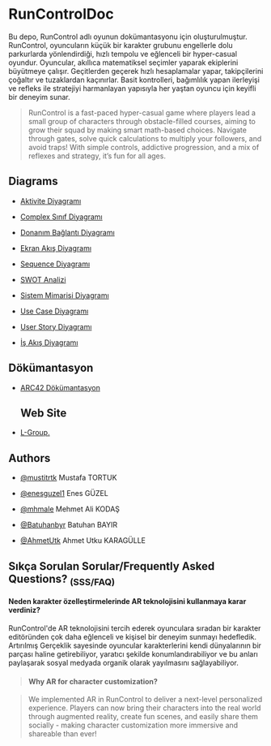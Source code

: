 # RunControlDoc 
Bu depo, RunControl adlı oyunun dokümantasyonu için oluşturulmuştur. RunControl, oyuncuların küçük bir karakter grubunu engellerle dolu parkurlarda yönlendirdiği, hızlı tempolu ve eğlenceli bir hyper-casual oyundur. Oyuncular, akıllıca matematiksel seçimler yaparak ekiplerini büyütmeye çalışır. Geçitlerden geçerek hızlı hesaplamalar yapar, takipçilerini çoğaltır ve tuzaklardan kaçınırlar. Basit kontrolleri, bağımlılık yapan ilerleyişi ve refleks ile stratejiyi harmanlayan yapısıyla her yaştan oyuncu için keyifli bir deneyim sunar.


> RunControl is a fast-paced hyper-casual game where players lead a small group of characters through obstacle-filled courses, aiming to grow their squad by making smart math-based choices. Navigate through gates, solve quick calculations to multiply your followers, and avoid traps! With simple controls, addictive progression, and a mix of reflexes and strategy, it’s fun for all ages.

## Diagrams

- [Aktivite Diyagramı](https://www.plantuml.com/plantuml/png/ZLMnRjj84EttAmQu8dPxLnn05ObaqJOWv7o870EkWh4ubWVSNHBBfG8cI9q_IAlIRTXSfMvN_tLOag999qei5GAuRz-yUJDyUbDODBPK4jwL-YpJrcJompIrl65BSwvmRL3nXvi_XR1i9GrWS5ML6gQfh_TRE41zBOgKTOu65TpXAbsRhDJ9MIOp0t_4SJoRdmqGk6egLV1P0CoUmy__3jzmafc4JFVqh-OZ0CupRVz1HJ0rZ59y4Q9fHeYeKJR3_LQYzRLCV3qHEhC4XjSFDeBtrRgKg13GFVfQ-jh0Xe1b2WK-Q8BAxL99ceqGV0yd_hjCU-X-2yhNhq_1Ff26atX3zbG0HB7VicK5IzfmHGLhXjk6PY985WGdbrZvsfmAqWdV2n5DDS9RqcvNkHrSkFyAIsOYXA6Sq0R6HIabQb-lV0qNR7Y_3QGpQZW1140Gzw_4wXN138ksqv-g0-XfmoTgHS8D6PPa0kqbVlAraJWvGAwC3UE4ArdkjxOq_S423QQMJBW8onm_QeXjVxfCCmDBBYofGBlqzVs8j_lv-C2IuAJJCQSDAeWJhZ83gdnz2bmCnRU2gbAlok14mesz_lj-srenecvjcMTfgHN2LAvzBL4VTwQZlqH3ALbOPAgqPHY8JiWyiNTZw_7d_8bJkAG2yx1A4esljQ_X5lEdIv7xYYOFIwCG5krxutOjPYGtrckI43nnZ_sDus8FCu05LdU-_i6AbZHiM8zqtsJYTg3SxYXjPt97EXcTt1d2TF2ajUE8EQ7u1Rb7jarBP5EMjD-oEjxHMxIaq79Qa7nojNfkA41qZIddxf5X6OwBrlKBjzChaaCFVgBfEiibQhnZoUR5ojotnEt2rDhK66a9srw-i7YtwzUeKBra8JjyYB6mMyLu8kDv3AT1EcdUhaFrK7imrbyKZMv9Sq8QvgG9ujI4z6dTxTAfgp3Ai_xsGUclRWvjYPQPDfXo5vaLzI6a9uFCwhDYX8ORD5qhmwm8qfhLhz18DA_mjy4OTT0sYmktqyCuVc9qNttT_DUzX3FuNS82S-oIiR1PBWxzZ_iQndnV96ozmkHPVwAX4Mz89wMI_mC0 "RunControl_AktiviteDiyagrami_V2")


- [Complex Sınıf Diyagramı](https://www.plantuml.com/plantuml/png/ZLTBZziu4hxhLnJIX_LCna7sSTd0snYrhKuBViAo0_Gi5WRRBhjhHP46HNgXJdAUVp4vvjgvx6blxVol1KczxCuyRC0Iguhr-AgABF-OQwQqoJZCZUXBePNagvcIMymBAP0d96Wxe8Bj5CieqAGvjaHXAKWNa1o_YEENBLI2noz1aASazaon3Du707tEyloAhTETaaPi-f9B1HVNVxVVcYtL1bN9-glx102XKl8_9V5lxXC0JAJ6vzgkhw_x_OhRLdPz7OQlNmSVW-1F5nSNyFHpD3m-pWVH49BZOxA8ngDe3XSN5y7Q-W7JmeXRAL3JcdA2NYyXiUEefRYyTD6yppNJjFu8Byz4fqfW6e2d3umocO4n7jP6kuNbaD0bAS435HYB3QOvMTP1qWOITY_mrgGSExbM97QGMqgueUzg6QlT38pQ6DMvavB3nhqx0JoWqD3O7-2ESktqksH5ZkzjBrZ6Cix4nhAxNVlZz5-nd3FT-Qucn1mLnmmB6h9YWvRrCIZHygfQ85Y4NdhgErIKqp__1GkJUGf7rR1FW6WGy0eT11OjSWWrqS-Kp75Z578lEUKcrqPr_2eic29W1LFDZhQPWXQOqGD77vuBsdDcJEMe86yjMb6cKlrcJRZ4BkIUiypALfH8t9eqnxHDy-xqcTepqKITIXLL8UyD4utxNf8IsfBYhDCmsifDdPagghKKkOQoYAB9wdOvJABXAXbEvwjm4juimdaC_u0NMEGlwjwOtYud_MNL5yV7ixPOcw7lV0EztbWAUONtx43Ig0g68LCirQXi7hXDHVbYUGl5HBwLAeCHRNmXB5XA-pNTi8DvC72oikmjbqp33LEOehwXXwPFIbgaE-zmhQNw2nIoXTcrL1cpPzYos1dEElLwGNi2JViMYdd1NE8wiNi8TaUS561Ui0RD4UMwL_ft2IpLj2rNlgIxTQeeprY5KhjHAcIWrmllSgtOMbVd2IlN7qkNMWrOHPip5VAEnoEZLBVhUyfReg4W7-cq44nNXuX6JId7WjPKntJXHBLKmCeNIwpSZDqXbxjjYe3QooOebqZezQfTLHbuHnEMaiXOmiJ92UU8PGBfbkszz_A0Ij46uHI2sbG9zpUCsPQf4poJ3sIVfZReDaQwqvJVFMvm-pj6wtQ0IPHCeb4qF-c6IEoGstDWhMYlsHt7wTs_iKxfIyTtnRQWlJlozeeqmbkfZD2juevqIWFSeN88XMP3iizfxqefOmcsaBEYPJtNnLI6KgFq5jUalGjZfZ5Zcj8uvvWHk4U5rrjKc79AME7qpvZIjEQO5Bd63A8jflhalbcRmbW5dRDZGBgbSu24HhLbQuJJHdhVPCArsQzhA1FTtjphdIYhu6tJsYZRq1oQtmZAdyxCnKP_s2TN1-zSzc_3MJoofwOj0nGcQzsppgrnD5a6uAfc5VVZ062md0-My-LeKDEluiN2SfBeNNmRhHRXE1oFmiaWjiQSqgPqhCvm4g-ce-Ku0BY9VreDbibolknRTOjm6C_wyIg9HzPOjVqyxLR9OZeRXUFGZbhnC9pxjt0-SozNqz4ughS_GzRkzvV6VB68vpwkolPqi1nPNzv6_RWVhtwAvpSrQCV7qV7nwo_3usCrNvsDIo_-_0A-xtRTytoC-4tPayluNBBRlMpdvGsaXdCcZbzK43mRLXgrhrvzNtdXnvRdmbQpx_it8Bdv-aaRPTItvNmV_hxSIR6VY0TdDTb6mD-VloRmsiLIdfVdKjPeV6PLswLwBldX4auk-I1eBh4FtMxfnYcjCbjJswYXJecZ81K47g0gMIspRu2-VhANJ2DnNj8dEVMwdRFdXt5m4kSV47drwiCPEa4Wf4QB4CZj-Ly3szE54NR-DXbazcB3d0H1yVHVAwH-2C3Fxx33fyy-BijFo_zFQ6_FWvrzCrGfFX3SipixQt_zb27axFZ9vWN51gmNfI-ATlVQUlEiPm0cc0k4Upj0sREknCcc8W0ueAACKpdYGl7qlzHEzTu1xSVY33tycRlr2xP_Rf_ZLbTWD7cpXm2f3PNRyGUuzpSyREcX72Ay8LiWJvzha38B23rzHaLjKp-Ys9YC_ny0 "RunControl_ProfesyonelSinifDiyagrami")

- [Donanım Bağlantı Diyagramı](https://www.plantuml.com/plantuml/png/RPLBQoD74CVl_IcAoSKM61jCV30Xh6mzl0XdXQLDC2oOqan9RgOVeXzoni5V8rSTSrrTzkIRnjyhTC_3ihJe8dNzklfVrVykVR8EZVDIm9rNrreveyL3JojKvKPUORaMg5ovwV425mPbkM6EEq4xD3GqlEEmmpERSxL4WnB-OG0PpT4BDz3A_O6Ie6iu2WQ0nkYdQosqWL_EpixFBox2OkgqkS8qNnZjLLQ71x-63mD8jLngHSeT8FsBmVbW48v3XpEqT9XaqB_eXpCCfGxLGlm4EGiVzi9Or059f_Eby2hrdKu2QC5RCk-X--qFHOwdl8vY9hbYh4tVR8VoktKaKsuRCXMSb8lTQIiAz5V5NG5VYuKNAD6Mc-RSk1xmlGr3RZ8E4nxoDycvMdftY0xuCy_XLZjjcdAMZuNbgJrak-KQskfQrOhSapOv0tXXkssClI130luammMPcXSwHH6kur3vM611PcneRYibuTi-DC8YeumBoT_M41efq4JQuefibF6or-w9LpxrC4M3Sz6spv9PaQdCMBiZm45j-ALQC9ljtqXt_1c6wEW9Y-QMb_omdX6NWkVGq-NQnBkhKEyUzybmA4n8vKOh_eosqCfN8WkL_hIc6pGy3NlCYjltxjBVZen2SUYYxRyPITfpnH8BISeTrATGy6SO2tHpRMJZ35Ge2bTvumD_Hxb02TrotJODCniqi_0uuEJazyg0S0b9J-TUIJmT2LmLT7ghlQLlAdfMaE49gyYmfxPYs7M3Xd9oqKoM9wm91QosO4pkZPSmtBwgb8GWILLALhsLc3EOAg2nvz5DBjc9Hnk5U7oa8Lvk4bRj2l6A3F7SIqnOnN-8t6zVyt1smbWZxRS019DSGdBNdqnF_wBPHASvkM_gQBXzNP4I76wcq_7aE64131koMIkq_Fws5YIhSh8PxEIRQBFmCD7AR_yJQ89S5gVEVexwySgF3MajKtKvkAgl72rCj65uNQn5FfGv9CDdN6JSyA0hOQosqwwusdPV51P1M6kXNIPCGdJSEfv3DoytR-k8PdjjhLtMs_vGY-shtRw6_cf7OFZYqO6UjqEk6O4ZB1JciIUNdGu3E87QVU6eVcvGnSLTAyBH-FeuhWvHqX8pE1ffPRMe5hkv3PxIafmXEBhLCowE6QaCWfHQaA1vr1CdnuUH0lUuB3VsNS-06ugZvuvGE2u9UbSnCCMPq9UGUo5GyPG_hAenodUZbbQye0VUzcyVM0WzG_5WSsq4cdsTC-sSba5fSyDHRtNzz3vS6h7LFr4tirL_j0x3gBip5KwWkrp2n6b3fs6QLr_XStTS5OifpRJEOT8RxMZvH2hpKlmF "RunControl_DonanımBağlantıDiyagramı")

- [Ekran Akış Diyagramı](https://www.plantuml.com/plantuml/png/VPCnRzim48Lt_ef3EZGT3AG5KgCUWjX9dALkWcWAKA2uM5U747aqZfGBfUXlyTZPIwPiblzNGScofJWej0ZazuwFxqddFg24t1guo_d2SH1dVbnbWZpCjB_K1Su4hLP11qCj1Ye6XbcvsYoXuSgLKZxJF4T12xyLG4e_CJTXx3XyGqim58r60Gn5tAyBPvp0kvEJqzD-Nm6CS9hDnEMSRdV6b_5H07Sq3SWpGmV8rScuFnvs42SfoMvs_yldaGA83XBzHF3na_gZb3Gq72LpW_uHagaGyNS-Jl2HQG3ryeSZG0--Uc-BXemm8Lw_x0KJr3mXpck9HSsMEE-82XI3KWjzfRrryto-FOH2q3pp7M-qq0L1Gkk_sjQPbwlzaLzfGIOXGzDGpp1nmLSBxJ4tHSvGQRpUgw_Hqgt1efREqDBSO76W6-aGTDTgPDs2v0sh8zmiKIgJxRlbqodvpjNkYNLA39V4r8M5WdHiJB1SuXE-6ldevagzttw8ivZGPcb8jAhRWbxlRDS23E0cE8j1PmqAnod5owiT4mLD2J20fgs7F3ZEkrWhPnX03F5DB7g4-6LK_Xj4jTKHQwA70MnJz5NX6dfd43jGQeSqV8m_ccI430MpG0BhPvEkNxhiDldzw80MhK5Euy-wcnJHAdSOGDDCIaogNdpRPR457t2pD1ZAbIbNebHpv65GYMF1J8Elz1smrLJrUnG4wVgPbTeryegw9j5DebNE_zbNvyHfRiq_ "RunControl_EkranAkisDiyagrami")

- [Sequence Diyagramı](https://www.plantuml.com/plantuml/png/VLHDR-Cs4BtpLmpIIsiWQB0fKi0eWdMKn6l4sXZnUe7j1ugnDT4IeaXtIBbLYZtlF-WrnxtMbvvoi_E_2bAABTbkPS0IPzwRDpCSyhLroAx85TmLEZBQiL6_ZkctWlICBYMcZBbmqYbg0634vfviQJGf6A-NZ0fpX4jP1lnwAOJDf9uZOmv_2e0HifCpEKVjBd2MfMmAdKH66OQlhh_tlnsGuOIu1fo6Hm3qPixm7l_gxFhq-dhZRZ9FJavFpywyYzdyNXk_2uy06Cfx6afD-nc5Hm2yDUwmDuh49o7G2yBHRLdeMN44Q66ai2GMysqbS3GPG8mQK-80cGpQxZxcrFJtuxP_eEU56vVMKHxyOTs6LAhrtgWwpYZQ0NqihPpPAvrAJHMYihHXGrgGQkOptCbdF3DCZNp2kWtf9Sq0lSGAWOKpkiYdn73qm_JyfvEJNuw4g1A7u_EggYvScgpGENvxet1H4lGb9z9AtsYvG4TryU7ViqPH5zuWKqOEBgHAfPNmzNlos_Bgcorh50anYWAXAddB6XjE2uKDRDsK-Wt7jKoVLb-8bOIHUP1-yaL2UwHQPHXtuSQN2_tLavwHKfHJiunXB8Rn9lILJabvWj--rLCpy30M0fMh8HzCPb400EnKyu7qDZ6ObA4aZzlBC91tIhlLM0R7WOgykQ7OZxjmWS-FoEkbMYzVsjZMwiTXtOyz8un75sAoU4ymAb2lbt2LAMfpgYdofl0LSlDYxynSOHvukobkAGrZFnQaBDKDUu-yatnbNtr6dg-NpuyvslNoVxAl1imYDvjQkIQ3BaIeTxQu5Meo2El9O5FEeLRNg8gg7FGqmWqoPeuOLd-fPFLKsghGjhg_EMuNn72LiM_h1h8R-YM9StyMkt17cUzfV_MFTSGobx3-sphQf_kJ-sBi9TN0UE4wm3lCCLUeauPqewuc-r0B3hU1T79eJtNoShXy0fjH_u_pDHc8Md4ptssbrk6DcglgXcdULzQPkH3QE0AMwKS7vdvxyZgTQ_aWCuYDCrnqEZ_hOxYJgKoc9YbVNK9MAENtXhqZCaf9Aus671tBFy3CdSpb0m4bKkNo-R6IKNGVLEgpq-cCCyCmblxEbPL6PFAfWTKNvBaFxqq_OeuQfaONjl3heKo8mU5K6Li0QKSfe-zQKQaOFpfX8DuWovc4CV52MaNSzVI9bgxqVh_e9R6P-ey16pqs1Sz8YDUaao9N_m80 "RunControl_SequenceDiagram")
  
- [SWOT Analizi](https://www.plantuml.com/plantuml/png/RPJDRjj64CVlV8g14Y2D0WUsv0H9q0QXPIbs_Q508Ygu7mZ6vaWUx78fx2uRo7NFUOESWkgOQtZneT2Dr8lqIOfTKYw5L3v9E__vUtxpySPOr3PB98morKkLrQbyFvuCe_UXGhamR0BBLbBZ6Tmpk6U-uI0mWjKSDIRmHm0GqnGpQGUfikUO48IQKGO0vXhZz0Eh6KnH6We03l1Ap7IQgRYNobJ3Wy5BznS0X5gd7-eVk_uJ_1a4cguigfaaQBNRRulFnSVJuZDS59_EJ_kZTXk-6rjDQcQlpUCMFEYzw3_llVJ_qXNgs6d6U-tsh-e03Ll01E4IosMP9xBCPPaBME0S5QIBJ4520XMNIsu16XZlDPDqN98pj9IWPM58Gd5NBacIbWHKBjdo5SEYk5ELkDCKTvtui5YjbyLAW65ZAO4PQHA65IUIT6tPRQhsdUgep6zacNitJIhnPffDBTZ_1j7FuSNneCbdGYWK6KCUq63GEppiR06QU43ZCbTbhfsNXr5yeVMIhMHvJsJI93BnHCglnHVIBA1OQRASi685beH6dsc1yp8tPLx9cqmctGge5WYNB5cnzaRWc8Y6PnF9n2CvInLPla6pI1K8dzzAr1kNRv4CZaVZC3eDFOxXV9vgcocsN14vE3Zi3mwsY0mzaRxlQW9fZE8Uonnld1LS5gj5iKgeRiImYMReqGn59Y4kxXJv1gkOu7VMAAiK4XEib4qgmueAAwxSIAJLj32aCbilRQOtiYQNeUToGPeac7cgJAfb9W2LnFKomV_W3B-54_MF3iklKJqiqRKcjFMa35xszhUuH9xBY0HUaYs-C5mlvgHthj1acxgyJTIa4NLgaSG44fIy8Ek1i0BKDi7DV4HD4f4dyKwYdQOw0PIpLBDD46AtREkbcn5nlpXHaqRaQPoaymLM53KRKSVv-X_1E1g5KV_7yki978JbNwVXUNHy6ew2yHxi_7BDSKpgjvtNCEp2AsYT-RCWO4QArqj9Dg5MCEviH-wvoCt4r4FI2YR_cs_JNecw5KpsjqFsNSZulecj8DhECVPE0zHk9br_RPdhCh_oD-A6f6JH2WALMWBDisiBwRGwPUtsYMRhLlMpiSLAoM8bNhNR0S0ETC6eHp5jhWnBSZkf9Gl__7pt2SGeMDH0ZTjsmm6f69nJxITfwksYokwTem0_aRjM6wEtjJ4yszrziZq-4fL9KFcmthlZL_1mzsbdT-VXxjCNpnfEacRkosLgRPe4jzy_w7S7dS7XQsYtm_FmA0f7K7myFWb7nsVLnjy6j_3Ffx_X_dZ34nYwAdw02rSg2pV9qs9ru-x99dhJIaF25dUwM2qa0Q-NbvwA6poObhasQClyNbGFUJftbx0wK1c8chex1371hQkbAY88tf2AiqJ-2m00 "RunControl_SWOT_Analysis")
  
- [Sistem Mimarisi Diyagramı](https://www.plantuml.com/plantuml/png/VLPDRnit4BtpLmoKGu4510H8auEH6f4jonOSMO9b5tMAm1XhnnAxN58OSjrAHS_v1paLrT7NwkAJRYlzhvPShQmlMxgHZpEFR-ODzvDro2vB5Lnc-jXenqRTTaVMKNfRuzv0EkgvZEcsFNGobMEAXPDEqHeSkjB3eILJP6abr2Ns6TFvL0YRI3r4nXIqYSdI47vykxR8g1E_-7vzqGumDhzBtOTxL9RMTbAZJM_09gMThPv2Qnj6ksEZ3CERT-4dn11x2VO9Ab6KVwD4Sap9ah0YZg8Al6cyzt_uKm00_DeUPVecVzBaP4zQ-HK-VknAtLVaZ3uyB31TUf0ZkibdYQAHx0LGBOwPhCKxHRR4NP3LT8OFsJZpaFRTRzHp7MEKrFtdM7OhNQFLhXyUYhyso7jQqA84jPnFPE1zyg7nhj4eUPzAZcLniH2bgOUPAmfPfZetYqdMoywBiddGyG0PUuvuMKf5N8AlC973_54koQNoQrWlDazqdrIPh5XgeQCKdKnQnXaEz-tsM0wTLwIuUHdwR3uTjqmixsM2Bd_YVBOUkzPSrsCfqdpAcF_DOJKGDsmo9pMLCM-CEifKYdxp0XzQP0Ux6hB3zBduAnKR9nzA5Jl8ISRhcJh7fsMEXXolNw_UlkgMMoVtbBYjElxS-EMKSJWeCLymHLtFdtG_dzby5XGQO1matoHQOnpbi_6IQi7JitpckKHiPRm-lMwMsKw9yqTAGb8rdrutopgHpcURfJkIAfOilIO-oXNzuRn-7JOxpBh43zAkdFFMgxVYf579SUXWoNI7TbMSeqnbxXn7ywaBaYeSDV2kt6tMEjltqDADEXdt1cZNh799YS9qhSS3hXRRWkOFyDE-7npLvlzyhbrSDJ_NBlT3XDYrVRLwk6sg0wW46zOppjAiyjAXhMOzW4enB-085nE5xiM3-uhgSoeSAUINy-rCerLAt-LGx5J4PXd2qPs01r2P_wk85QK4A-jNXDYI8fpUcYTYPy04r9v18ZO7I87R7Y1YTwIy42_SrryBpiZYK655x9in-qcB7Sy7s8RN3w1oR9IICJ7KHiWAUJwjY4rGEBPvh__FvT-GX_FfOf8YN94TIXVKt5VgeWSA4xs2s7J1Ay1znRrkmebBfAB59FWzaDasu2iovz_7fE0S6HFdkuGhB_lkedtrYkEqSGGi-mC7vdxpgHHHr26-DvoYjh3yy40xCZgB8b65_BlkKKmQHg6pTIeN4z0-W28MLQXBZQbCOE33GP-qN4mKkPH45ThEX9Q2lhT6d3_fVBQOvBDKa8x1azgXjbvb4KL-xCE9TjJdDKv76Li7SU4SAqKLEiYeI458NkHUVa91_hXg2eMydLdHVP5uwoMCeh8cKCS7HkqZX5Oi6A2L3c8_co35HEg2HiFBw7d2gAoag4BeKqWmVvnFTOhR5EwCSoOD97Pi6KMblaktXKi42iit1yRBHmTiS6LCyudq3USpVp6iiWHiWWhjV2ggS8dMzKaHnAGJHIdaCovuFhFwH3hEKlKV "RunControl_System_Architecture_Optimized")
  
- [Use Case Diyagramı](https://www.plantuml.com/plantuml/png/TLPDR-D64htpLnGq229xCO8-B6TiU8HG4kLnzBaabOKN0OAMM9OxR3QLPdCcT2P0RWbos3qiO63t405xcTj2l0pse1lfFv8_iFiJ5iqFMPx9-cJsUyMkUbMlgCy3IOGCFGPco7i-by9dNyy3x940lvwk9VNe7JgQf9BX0GNc0OBYG9-IbI1U6cjQu5A-9e9uuFdSNzuAtqEu8Ip00oWCSAdYljS00BfawQw47tAdvpDVmBF1Yy7PGCynNpWeYlEJitQz_LbsFl2vd10FGHUKiFsHHUyG6YUFpp9Y20kVETcHBeJ_fdXPwwIbdzIr7mxI8alfY_-NLBVRDmRTZvDgDivE1wtzZSLfNM-UdBO-oAkj_Q1fdyBBx0_qePtScoF3B0wq_FeP8n4A805K_hlvoxzWUZsVzEPG7ViBoeug1KjtPi9_JPqzysy_WsaCH_eOzFJNAwZEEPKHw4wm3r4L8NSo_c__-Fj__lrNwCv7SnkiT6lPnXYgwke1MJnUmWcB95q6vHs_W3xHH-dMJhT3g0wem0K9yAXoK5Noap5CjsRV66QPmzWOwfDqEnmPPhejAnMub8Il64B5DiR6AADMuDbWC6WPzQ83rMaKyX2wv673Y3nIESnxZHooy3MD46pY4O-H0clccC5No1o48OaMMCRbhQZQnANhv1q5YqHf7AGnJsFGXKnZKH3psQc-IkEx0aZZPHh3C6ICy8BKrZBMlDU0MWUgNnB1qjXbHAGnN2Sxb-4HdCF51ULB5ZhOwNp5BvxfZYCm2CY2OT0fufjPV7Bl93i6hp0WQrNDHw7MKj2rL97JnJUubFluLXP_ZPmwoA6F7E4oUHz85FbRy3k9t2dlxn76EazcCDsE37DaZ8ro27wtHtjM1PuPBmPjuwniaRePXaGGLw80FNbN27IQmyCqZiWDIh28J6CEEYlmtCJLosJ7MR9peL1WZx_8yHwz9NUC2D052T8OBEIkyBaoar5szgpinMTmKQl1bJxBAfU2hbOeyj8pCyn2iRmb0UMhKhspBABqXOfQCZyiv3BuKaHhYSvJnMnZgCQvrEl0la-6EYTT9_SJmqwtOoLSQz0Sz4lX-idkOQCgxo9Zc6ueN2Vl-NvS6_K30Q2VlESvdoSxq2CYzZFVA0pnYaW29bdx1r3XXnbbO2Sx5zKUvnJAXVueOQErd-Scr6gT0-ChKKWeVOye9J9XUe84jpdyL9hnD2lspxfrFPtyZYgNnYZTcZ2UzjK_cTsDhc6KakGpm98TcEWoua6wlLD6obCiV3cFLY4Z7e5qczluwLmrsZbDN_WS6NKFaDDzZITPsmysg2gIetpZ2pSlyKz4ehZ9t5B4j9yCrsl2g4CazNdEDt69T2q_ybQwVVXrcBcdbAFOxi-VTxBjSGwLQSJ9fn61BWc8-8fVDEfrBu28y3IMdShJW1CLS8d9E_Kb5ihowW751xH6njllkY6vKsyJ5KqhPptddIdQeQSSL1byOKqddOhsE0J5MvkA_YKA2hQ_PbcoNRhwOuWYwXn-0YPJUwJlA-Q-H93-6loR_Vu-FhRHvQezRXe_R8wFpxFZXkhAuvAiZNpYw474bzMZ36_MO881nrVaTNWNrf9xdYzR3mj2gwQsVXfBYmOIFLehFXu5REhZSxXeDElZBjoYWpUQqa8bgELf2hgwbKMYzIBJpA1kOK_gqJBPvyKd8OsPHoB2WGG1ghPGMFWF6y9aGRFnEnaAX6z3mjGtcMJ-BS0P4PAwQkvLeChvZc666GyRwfx39o_gu1ONUGVvVhIGz95zhS-kbFhp9zgJ06nBKynSy-iqJZVADIzVQh_z-4_8VoaqwyqcZ6mhEvhW6xZYwr225IaXiyF3ra2ZrZZxGnvkpg3Hh3MoX_xKVeF8OIRyx7dgK0vNF5YZ-a5naBuI66erbTbZAJF374pDiJwnO6pOveU_6XYkr0iMlfI-fxszA5Pg1uwF3o8latlBDinB8uizFeQtMIQNLD273LpYaheU1bGDGkQq72u72Qna9tAu6K3WfvlGBIY3cNKEftMeUfJ3IVkeE4v-Ijwx7Z8Kvt3nIRtM0b-68lGAM9-OC1MgUpbSRyDRfKDUZAPzZjm9FVO_ "RunControl_UseCase_Optimized")
  
- [User Story Diyagramı](https://www.plantuml.com/plantuml/png/RLR1RkD63BtFLn3kpO1tuzXEOg5OR7RJU8iWJR1s3baOM70jnfbgXkEEHkdQJS_vWvuA-9XhTSafDod_LOmaExQyHv5y98Ty9FK-TcXTeXLyJlYZOMUD-deLa_qwTCPAYeMJJj665hmMl7OE9nAd5dMU2g7ene4pOENqra4eBKsSD2pYIF8CBMgOuIJ2AGtTN15uDV9KqOO1JfonfHh_fDZeJMKIqmHZ-e2JQ6fDmk57euo5dqwFJlkdnpymD3OaMnbr-xsztg4GHGIuL3Wd2nX3usAUy2HfY7KwfGY6CdQa5LdPWBy40ApSGkDgs0xW5vwIKX8kqKQ93H7EpCkouLrU3Tjr-_q0pj6HHYSZ653sw2jg9OV4nMU5sw_ZEW6CC9Apx5724ETv6kSfvoaSMvUdja9rwgXkbHqCR39JQFEKGsGum-mnJxb2TUkeNW3PFmjIS8OM8qTMaONZTMwzklt1HcwdncgCvuOJJk0wUs9o5UoW3ZiCu5EUBgedvEaaJuiKOMHc2YlKOHrrj4hkcXmnHRvwS9OeXQlt7DKX_G26T2Vd19yef9kYtX96g56lu_Ht6hiNm21xijapPyywUowZAdfPEhcgTtjF_2r4HQ5MwvqNGG2DLTqap2fEZ7cUFR4Y3gMLjh6DsVUO4vClRGAt5EDCeKQ5Tinpz3oEO4hP8zLX7GzRKyWJg3IZQCnkrOy85yYU8TlOhiUMr9YkgP6dOyQN9TQDUzxucjXxMnDYp95KHUIQzO6tNlCXb0kff9OinnnIlfH5_NPASEX11HkmneOnEq-7UL47l4Ds-3l4c2_LJfv7tab9ZlahESQCaPCtGE5EgdqFgAXnkwO6ZJbH-BBShLfxRxExCDsW1sVFlY8lInclMU9VAJmbtgnAJjyTSHWBt_CtgnvAdgWa92_jbD8YpgjjjvGURTlsIkd1jhJ_wZUacNS0XiNcJXjHnCNkiHJ5agNVR3kBRJHe1t1fJKnXzcn9LSiDidyjEQbbCG2ZGRkEsW_WH39g6S4NOrKImV4ShUTpXTYl8pONMxalfAvMxYfAfuxf1Zxzx94Y-88QMUKfV5eD3fmRPsnIORjrR2-0S_DDAhWaU-EN5STmCVDlMfHxgmBs_6XNpHiD_5XR-YEHbjRT6mswsz9EAUriImzAwVwsjFBRsvGADewgesbkYYlGRFxeMWJDfcYLQrBZs-mXJoEq6aKBiWUqCurlFsHFIfDemMUCtPGKGKWSgUAC2U8GVAWgu3VZdD4-edzrixbP3OMs3FORnKnmYtV9mWSLBJYv60tXHYva95emkBo2Npbso1F9KvySVNU99HWwIwYzx3Mgegd_S6PMFbRS_roTxdVGR6xyNOn8aweMh_J3t6p2lRZt4zBg1f0zK2HjI14OVwSrHSYoF0YbLQzr543-d_8BInF4wqDUwVijl-NFjgTM4zpxPCiiXNXF72PQ_Gy0 "RunControl_User_Stories")
  
- [İş Akış Diyagramı](https://www.plantuml.com/plantuml/png/XLLDRzj64BtlhnZ01zi2qg9eW0BK8P5jEJO49q7b5F2f68iZUS3z89PB6tJHS_v1hphwQbvwqesh_rNiYf8eMqufG20vmpTltdpinyAXTQMIy7kfJursriW_BvVpGURhvVoCAvnPLBuMZfsaZXDygKeDApVe-8aYOvsZHGL_2O2KfbXATswq-uoAO60PvUxxCJyI_F9U00oiDG-dHXeB1-_Z5LvE7D-pgqvmaisiANNQUfp_5dvT3sDJigtrrtXrh6UCokZqDKoy1C1dusYlzVHK_2r454g89EPzWikvHEThcVgwBxHn19PdTow1GPvBdg1ZetyQXs-EZi6HuqoIPYi4J-78FyiC1isJhsNKJ_dwmp6uEz9mDBmdTom0ag6VisC5LoOjTGatpIAJr0-Mhn8hibyjJOj3HnhkoR8aoz0yKTON90k2emkiV6sF1UcKfq8a0urmHRfPLCqYn6vPIvew0T3hHHiC9IdIBg0blPu0U0SX6foKpkWoFWygj19jl6---pgsG0W30L08IpbXm4n6fPIeVJtnDNnYoyivQuOJQlCG046CY3-cvebbogza04Z6TCyLjG8eWc5c0sf_n_f7gu5ckC17Nrk9AuVuDpKsYpS0oJa_SWPNnXaRT6rBsL-RBtLUEXXNXIDro33874zXsDe33k0CMQ_THsWnSsIZ_kCS7_J66I3vTWdjl4YoXxv-mIs8jg6sIYUsrrdphvurYw9PX9hiC8n_3tSi2OxQ4Gm4LL2EYwvkhmkGSX7qyS_B-Qe26y1L9SvCLcg5FuyatbS4KOaz1OdG5sWf8mSZeqeNTFJFaZQ9xxPW-ousuaxGjXONL60kKQ54wskumNmZOFCTRHuQJ26CLaesYptKXtf64ZhUnPwHUb4o6BgC9ItdhBY_CGUqC2iRh-OVcJOBKCtY3K200qjfqkl5UeomklLrhzVls6yjORPvtYTE97QD6UVD4yFW4QNR0dILswDYOFmfp8_hPlHMzbVeIA7hobxiYjvbCWui2r_hq47DGaz8Rbld3IxN9fUeyPObMnX8N-lKrtjtN1jjd1bRleOFEt1AMLn6yANIso5z8t2x2gvHePBuFr4FPfP89xrU-rMOij1-nMxnkgNRXYMTnXdSZcI8twd_cu6J6zASaeOpqYzMsRw-IDQqTbqteesmIjTZjwKdLc2nbLVR-eSBTkqJZu1swSGJujKIkIOxuRjspsvFf2s6h-5RDIjN2sxDONDA_915K2yabA_hN3YJYtLQgrDblVcwd2AwmZG87evfamlnaNHQAlaV "RunControl_IşAkışDiyagramı")


## Dökümantasyon 

- [ARC42 Dökümantasyon](https://runcontrol.github.io/RunControlArc42/#section-runtime-view)

  ## Web Site
- [L-Group.](https://runcontrol.github.io/RunControlWeb/)

## Authors

- [@mustitrtk](https://github.com/mustitrtk)  Mustafa TORTUK 
  
- [@enesguzel1](https://github.com/enesguzel1) Enes GÜZEL 

- [@mhmale](https://github.com/mhmale)  Mehmet Ali KODAŞ

- [@Batuhanbyr](https://github.com/Batuhanbyr)  Batuhan BAYIR
  
- [@AhmetUtk](https://github.com/AhmetUtk) Ahmet Utku KARAGÜLLE


## Sıkça Sorulan Sorular/Frequently Asked Questions? <sub>(SSS/FAQ)</sub> 
#### Neden karakter özelleştirmelerinde AR teknolojisini kullanmaya karar verdiniz?

RunControl'de AR teknolojisini tercih ederek oyunculara sıradan bir karakter editöründen çok daha eğlenceli ve kişisel bir deneyim sunmayı hedefledik. Artırılmış Gerçeklik sayesinde oyuncular karakterlerini kendi dünyalarının bir parçası haline getirebiliyor, yaratıcı şekilde konumlandırabiliyor ve bu anları paylaşarak sosyal medyada organik olarak yayılmasını sağlayabiliyor.

> #### Why AR for character customization?

> We implemented AR in RunControl to deliver a next-level personalized experience. Players can now bring their characters into the real world through augmented reality, create fun scenes, and easily share them socially - making character customization more immersive and shareable than ever!


